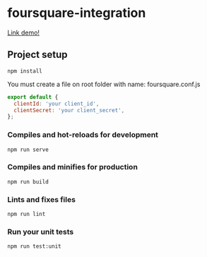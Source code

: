 # foursquare-integration

<a target="_blank" href="https://foursquare-guiwaess.firebaseapp.com">Link demo!</a>

## Project setup
```
npm install
```
You must create a file on root folder with name: foursquare.conf.js

```javascript
export default {
  clientId: 'your client_id',
  clientSecret: 'your client_secret',
};
```

### Compiles and hot-reloads for development

```
npm run serve
```

### Compiles and minifies for production
```
npm run build
```

### Lints and fixes files
```
npm run lint
```

### Run your unit tests
```
npm run test:unit
```
